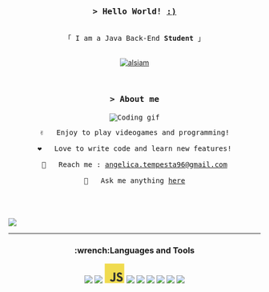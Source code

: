 <!-- Intro  -->
<h3 align="center">
        <samp>&gt; Hello World! 
                <b><a target="_blank" href="https://alsiam.com">:)</a></b>
        </samp>
</h3>
<p align="center"> 
  <samp>
 <br>
    「 I am a Java Back-End <b>Student</b> 」
    <br>
    <br>
  </samp>
</p>

<p align="center">
 
 <a href="https://www.linkedin.com/in/angelica-tempesta-2572541a1/" target="_blank">
  <img src="https://img.shields.io/badge/LinkedIn-0077B5?style=for-the-badge&logo=linkedin&logoColor=white" alt="alsiam"/>
 </a>
 
</p>
<br />

<!-- About Section -->
 
<h3 align="center"><samp>&gt; About me</samp></h3>
  <p><div align="center">
  <samp>
 <img align="center" width="250" src="/assets/programmer.gif" alt="Coding gif" />
  
 ✌️  &emsp; Enjoy to play videogames and programming! <br/><br/>
 ❤️ &emsp; Love to write code and learn new features! <br/><br/>
 📧 &emsp; Reach me : angelica.tempesta96@gmail.com<br/><br/>
 💬 &emsp; Ask me anything [here](https://github.com/angelicatempesta/angelicatempesta/pulls)
  </samp>     
</div>
</p>
<br/>
<br/>
<br/>
<div>
<code><img align="center" width="700" src="https://i.postimg.cc/KvfP8cMp/bbbbb.png"></></code>
        </div>
<hr>
 

<div align="center">
<h3>:wrench:Languages and Tools</h3>
<code><img height="40" src="https://www.vectorlogo.zone/logos/java/java-icon.svg"></code>
<code><img height="40" src="https://upload.wikimedia.org/wikipedia/commons/3/3f/Git_icon.svg"></code>
<code><img height="40" src="https://raw.githubusercontent.com/devicons/devicon/master/icons/javascript/javascript-original.svg"></code>
<code><img height="40" src="https://upload.wikimedia.org/wikipedia/commons/9/9a/Visual_Studio_Code_1.35_icon.svg"></code>
<code><img height="40" src="https://www.vectorlogo.zone/logos/nodejs/nodejs-icon.svg"></code>
<code><img height="40" src="https://upload.wikimedia.org/wikipedia/commons/3/38/HTML5_Badge.svg"></code>
<code><img height="40" src="https://cdn-icons-png.flaticon.com/512/5968/5968313.png"></code>
<code><img height="40" src="https://upload.wikimedia.org/wikipedia/commons/9/9c/IntelliJ_IDEA_Icon.svg"></code>
<code><img height="40" src="https://dbeaver.com/img/dbeaver-head.png"></code>
  
</div>
<br/>
